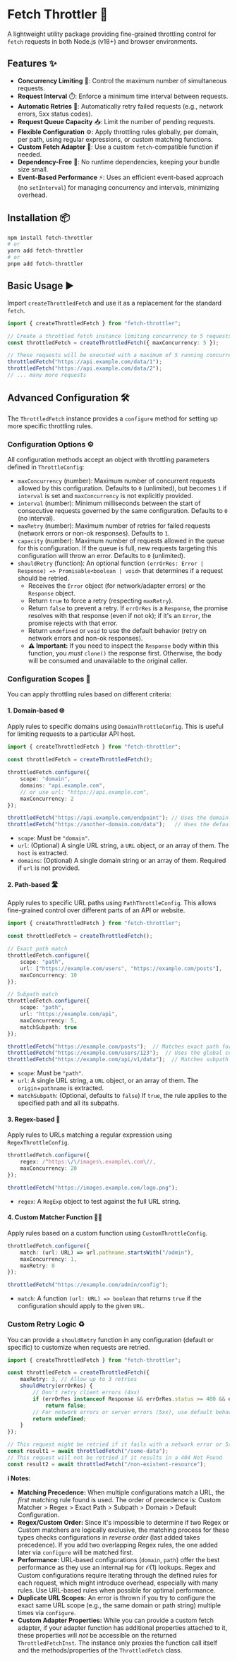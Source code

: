 # Fetch Throttler 🚀

A lightweight utility package providing fine-grained throttling control for `fetch` requests in both Node.js (v18+) and browser environments.

## Features ✨

*   **Concurrency Limiting** 🚦: Control the maximum number of simultaneous requests.
*   **Request Interval** ⏱️: Enforce a minimum time interval between requests.
*   **Automatic Retries** 🔄: Automatically retry failed requests (e.g., network errors, 5xx status codes).
*   **Request Queue Capacity** 📥: Limit the number of pending requests.
*   **Flexible Configuration** ⚙️: Apply throttling rules globally, per domain, per path, using regular expressions, or custom matching functions.
*   **Custom Fetch Adapter** 🔌: Use a custom `fetch`-compatible function if needed.
*   **Dependency-Free** 🍃: No runtime dependencies, keeping your bundle size small.
*   **Event-Based Performance** ⚡: Uses an efficient event-based approach (no `setInterval`) for managing concurrency and intervals, minimizing overhead.

## Installation 📦

```bash
npm install fetch-throttler
# or
yarn add fetch-throttler
# or
pnpm add fetch-throttler
```

## Basic Usage ▶️

Import `createThrottledFetch` and use it as a replacement for the standard `fetch`.

```ts
import { createThrottledFetch } from "fetch-throttler";

// Create a throttled fetch instance limiting concurrency to 5 requests globally
const throttledFetch = createThrottledFetch({ maxConcurrency: 5 });

// These requests will be executed with a maximum of 5 running concurrently
throttledFetch("https://api.example.com/data/1");
throttledFetch("https://api.example.com/data/2");
// ... many more requests
```

## Advanced Configuration 🛠️

The `ThrottledFetch` instance provides a `configure` method for setting up more specific throttling rules.

### Configuration Options ⚙️

All configuration methods accept an object with throttling parameters defined in `ThrottleConfig`:

*   `maxConcurrency` (number): Maximum number of concurrent requests allowed by this configuration. Defaults to `0` (unlimited), but becomes `1` if `interval` is set and `maxConcurrency` is not explicitly provided.
*   `interval` (number): Minimum milliseconds between the start of consecutive requests governed by the same configuration. Defaults to `0` (no interval).
*   `maxRetry` (number): Maximum number of retries for failed requests (network errors or non-ok responses). Defaults to `1`.
*   `capacity` (number): Maximum number of requests allowed in the queue for this configuration. If the queue is full, new requests targeting this configuration will throw an error. Defaults to `0` (unlimited).
*   `shouldRetry` (function): An optional function `(errOrRes: Error | Response) => Promisable<boolean | void>` that determines if a request should be retried.
    *   Receives the `Error` object (for network/adapter errors) or the `Response` object.
    *   Return `true` to force a retry (respecting `maxRetry`).
    *   Return `false` to prevent a retry. If `errOrRes` is a `Response`, the promise resolves with that response (even if not ok); if it's an `Error`, the promise rejects with that error.
    *   Return `undefined` or `void` to use the default behavior (retry on network errors and non-ok responses).
    *   **⚠️ Important:** If you need to inspect the `Response` body within this function, you *must* `clone()` the response first. Otherwise, the body will be consumed and unavailable to the original caller.

### Configuration Scopes 🎯

You can apply throttling rules based on different criteria:

#### 1. Domain-based 🌐

Apply rules to specific domains using `DomainThrottleConfig`. This is useful for limiting requests to a particular API host.

```ts
import { createThrottledFetch } from "fetch-throttler";

const throttledFetch = createThrottledFetch();

throttledFetch.configure({
    scope: "domain",
    domains: "api.example.com",
    // or use url: "https://api.example.com",
    maxConcurrency: 2
});

throttledFetch("https://api.example.com/endpoint"); // Uses the domain-specific config
throttledFetch("https://another-domain.com/data");   // Uses the default global config
```

*   `scope`: Must be `"domain"`.
*   `url`: (Optional) A single URL string, a `URL` object, or an array of them. The `host` is extracted.
*   `domains`: (Optional) A single domain string or an array of them. Required if `url` is not provided.

#### 2. Path-based 🛣️

Apply rules to specific URL paths using `PathThrottleConfig`. This allows fine-grained control over different parts of an API or website.

```ts
import { createThrottledFetch } from "fetch-throttler";

const throttledFetch = createThrottledFetch();

// Exact path match
throttledFetch.configure({
    scope: "path",
    url: ["https://example.com/users", "https://example.com/posts"],
    maxConcurrency: 10
});

// Subpath match
throttledFetch.configure({
    scope: "path",
    url: "https://example.com/api",
    maxConcurrency: 5,
    matchSubpath: true
});

throttledFetch("https://example.com/posts");  // Matches exact path for /posts
throttledFetch("https://example.com/users/123");  // Uses the global config, because path /users doesn't allow subpath matching
throttledFetch("https://example.com/api/v1/data");  // Matches subpath for /api
```

*   `scope`: Must be `"path"`.
*   `url`: A single URL string, a `URL` object, or an array of them. The `origin`+`pathname` is extracted.
*   `matchSubpath`: (Optional, defaults to `false`) If `true`, the rule applies to the specified path and all its subpaths.

#### 3. Regex-based 🧩

Apply rules to URLs matching a regular expression using `RegexThrottleConfig`.

```ts
throttledFetch.configure({
    regex: /^https:\/\/images\.example\.com\//,
    maxConcurrency: 20
});

throttledFetch("https://images.example.com/logo.png");
```

*   `regex`: A `RegExp` object to test against the full URL string.

#### 4. Custom Matcher Function 🧑‍💻

Apply rules based on a custom function using `CustomThrottleConfig`.

```ts
throttledFetch.configure({
    match: (url: URL) => url.pathname.startsWith("/admin"),
    maxConcurrency: 1,
    maxRetry: 0
});

throttledFetch("https://example.com/admin/config");
```

*   `match`: A function `(url: URL) => boolean` that returns `true` if the configuration should apply to the given `URL`.

### Custom Retry Logic ♻️

You can provide a `shouldRetry` function in any configuration (default or specific) to customize when requests are retried.

```ts
import { createThrottledFetch } from "fetch-throttler";

const throttledFetch = createThrottledFetch({
    maxRetry: 3, // Allow up to 3 retries
    shouldRetry(errOrRes) {
        // Don't retry client errors (4xx)
        if (errOrRes instanceof Response && errOrRes.status >= 400 && errOrRes.status < 500)
            return false;
        // For network errors or server errors (5xx), use default behavior (retry)
        return undefined;
    }
});

// This request might be retried if it fails with a network error or 5xx status
const result1 = await throttledFetch("/some-data");
// This request will not be retried if it results in a 404 Not Found
const result2 = await throttledFetch("/non-existent-resource");
```

**ℹ️ Notes:**
*   **Matching Precedence:** When multiple configurations match a URL, the *first* matching rule found is used. The order of precedence is: Custom Matcher > Regex > Exact Path > Subpath > Domain > Default Configuration.
*   **Regex/Custom Order:** Since it's impossible to determine if two Regex or Custom matchers are logically exclusive, the matching process for these types checks configurations in *reverse order* (last added takes precedence). If you add two overlapping Regex rules, the one added later via `configure` will be matched first.
*   **Performance:** URL-based configurations (`domain`, `path`) offer the best performance as they use an internal `Map` for $\mathcal{O}(1)$ lookups. Regex and Custom configurations require iterating through the defined rules for each request, which might introduce overhead, especially with many rules. Use URL-based rules when possible for optimal performance.
*   **Duplicate URL Scopes:** An error is thrown if you try to configure the exact same URL scope (e.g., the same domain or path string) multiple times via `configure`.
*   **Custom Adapter Properties:** While you can provide a custom fetch adapter, if your adapter function has additional properties attached to it, these properties will *not* be accessible on the returned `ThrottledFetchInst`. The instance only proxies the function call itself and the methods/properties of the `ThrottledFetch` class.